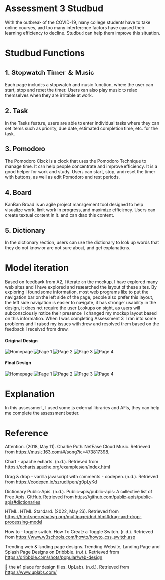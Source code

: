 # **Assessment 3 Studbud**
With the outbreak of the COVID-19, many college students have to take online courses, and too many interference factors have caused their learning efficiency to decline. Studbud can help them improve this situation.

# **Studbud Functions**

## **1. Stopwatch Timer ＆ Music**
Each page includes a stopwatch and music function, where the user can start, stop and reset the timer. Users can also play music to relax themselves when they are irritable at work.

## **2. Task**
In the Tasks feature, users are able to enter individual tasks where they can set items such as priority, due date, estimated completion time, etc. for the task.

## **3. Pomodoro**
The Pomodoro Clock is a clock that uses the Pomodoro Technique to manage time. It can help people concentrate and improve efficiency. It is a good helper for work and study. Users can start, stop, and reset the timer with buttons, as well as edit Pomodoro and rest periods.

## **4. Board**
KanBan Broad is an agile project management tool designed to help visualize work, limit work in progress, and maximize efficiency. Users can create textual content in it, and can drag this content.

## **5. Dictionary**
In the dictionary section, users can use the dictionary to look up words that they do not know or are not sure about, and get explanations.

# **Model iteration**
Based on feedback from A2, I iterate on the mockup. I have explored many web sites and I have explored and researched the layout of these sites. By exploring I found some information, most web programs like to put the navigation bar on the left side of the page, people also prefer this layout, the left side navigation is easier to navigate, it has stronger usability in the design, it does not require the user Lookups on sight, as users will subconsciously notice their presence. I changed my mockup layout based on this information. When I was completing Assessment 3, I ran into some problems and I raised my issues with drew and resolved them based on the feedback I received from drew.

#### **Original Design**
![Homepage](original%20design/Homepage.png)
![Page 1](original%20design/Page%201.png)
![Page 2](original%20design/Page%202.png)
![Page 3](original%20design/Page%203.png)
![Page 4](original%20design/Page%204.png)

#### **Final Design**
![Homepage](design/Homepage.png)
![Page 1](design/Page%201.png)
![Page 2](design/Page%202.png)
![Page 3](design/Page%203.png)
![Page 4](design/Page%204.png)

# **Explanation**
In this assessment, I used some js external libraries and APIs, they can help me complete the assessment better.

# **Reference** 
Attention. (2018, May 11). Charlie Puth. NetEase Cloud Music. Retrieved from https://music.163.com/#/song?id=473817398. 

Chart - apache echarts. (n.d.). Retrieved from https://echarts.apache.org/examples/en/index.html 

Drag &amp; drop - vanilla javascript with comments - codepen. (n.d.). Retrieved from https://codepen.io/szrudi/pen/gOpLyKd 

Dictionary Public-Apis. (n.d.). Public-apis/public-apis: A collective list of Free Apis. GitHub. Retrieved from https://github.com/public-apis/public-apis#dictionaries 

HTML. HTML Standard. (2022, May 26). Retrieved from https://html.spec.whatwg.org/multipage/dnd.html#drag-and-drop-processing-model 

How to - toggle switch. How To Create a Toggle Switch. (n.d.). Retrieved from https://www.w3schools.com/howto/howto_css_switch.asp 

Trending web &amp; landing page designs. Trending Website, Landing Page and Splash Page Designs on Dribbble. (n.d.). Retrieved from https://dribbble.com/shots/popular/web-design 

👑 the #1 place for design files. UpLabs. (n.d.). Retrieved from https://www.uplabs.com/ 
